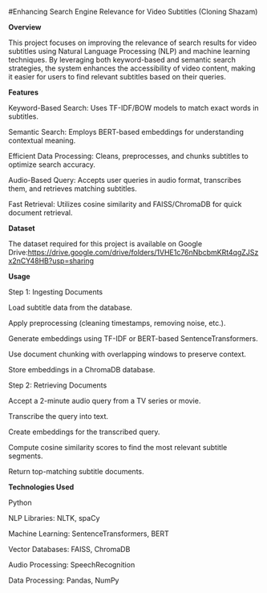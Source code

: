 #Enhancing Search Engine Relevance for Video Subtitles (Cloning Shazam)

**Overview**

This project focuses on improving the relevance of search results for video subtitles using Natural Language Processing (NLP) and machine learning techniques. By leveraging both keyword-based and semantic search strategies, the system enhances the accessibility of video content, making it easier for users to find relevant subtitles based on their queries.

**Features**

Keyword-Based Search: Uses TF-IDF/BOW models to match exact words in subtitles.

Semantic Search: Employs BERT-based embeddings for understanding contextual meaning.

Efficient Data Processing: Cleans, preprocesses, and chunks subtitles to optimize search accuracy.

Audio-Based Query: Accepts user queries in audio format, transcribes them, and retrieves matching subtitles.

Fast Retrieval: Utilizes cosine similarity and FAISS/ChromaDB for quick document retrieval.

**Dataset**

The dataset required for this project is available on Google Drive:https://drive.google.com/drive/folders/1VHE1c76nNbcbmKRt4qgZJSzx2nCY48HB?usp=sharing

**Usage**

Step 1: Ingesting Documents

Load subtitle data from the database.

Apply preprocessing (cleaning timestamps, removing noise, etc.).

Generate embeddings using TF-IDF or BERT-based SentenceTransformers.

Use document chunking with overlapping windows to preserve context.

Store embeddings in a ChromaDB database.

Step 2: Retrieving Documents

Accept a 2-minute audio query from a TV series or movie.

Transcribe the query into text.

Create embeddings for the transcribed query.

Compute cosine similarity scores to find the most relevant subtitle segments.

Return top-matching subtitle documents.

**Technologies Used**

Python

NLP Libraries: NLTK, spaCy

Machine Learning: SentenceTransformers, BERT

Vector Databases: FAISS, ChromaDB

Audio Processing: SpeechRecognition

Data Processing: Pandas, NumPy
